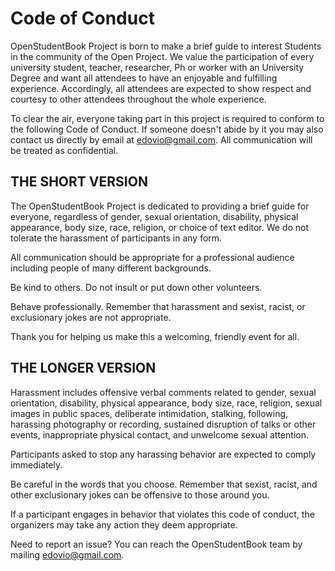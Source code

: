 
# Code of Conduct

OpenStudentBook Project is born to make a brief guide to interest Students in the community of the Open Project. 
We value the participation of every university student, teacher, researcher, Ph or worker with an University Degree and want 
all attendees to have an enjoyable and fulfilling experience. Accordingly, all attendees are expected to show respect and courtesy 
to other attendees throughout the whole experience.

To clear the air, everyone taking part in this project is required to conform to the following Code of Conduct. 
If someone doesn't abide by it you may also contact us directly by email at edovio@gmail.com. All communication will be treated as confidential.

## THE SHORT VERSION

The OpenStudentBook Project is dedicated to providing a brief guide for everyone, regardless of gender, sexual orientation, 
disability, physical appearance, body size, race, religion, or choice of text editor. We do not tolerate the harassment of participants in any form.

All communication should be appropriate for a professional audience including people of many different backgrounds.

Be kind to others. Do not insult or put down other volunteers.

Behave professionally. Remember that harassment and sexist, racist, or exclusionary jokes are not appropriate.

Thank you for helping us make this a welcoming, friendly event for all.

## THE LONGER VERSION

Harassment includes offensive verbal comments related to gender, sexual orientation, disability, physical appearance, body size, race, religion, sexual images in public spaces, deliberate intimidation, stalking, following, harassing photography or recording, sustained disruption of talks or other events, inappropriate physical contact, and unwelcome sexual attention.

Participants asked to stop any harassing behavior are expected to comply immediately.

Be careful in the words that you choose. Remember that sexist, racist, and other exclusionary jokes can be offensive to those around you.

If a participant engages in behavior that violates this code of conduct, the organizers may take any action they deem appropriate.

Need to report an issue? You can reach the OpenStudentBook team by mailing edovio@gmail.com.
